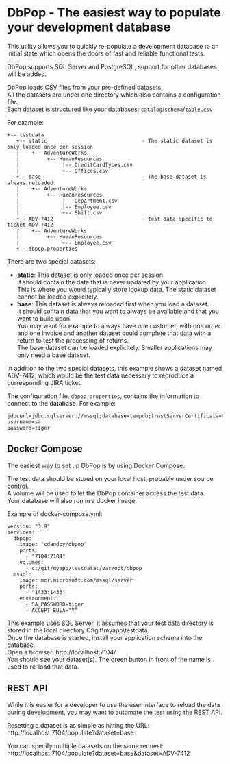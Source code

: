 
# DbPop - The easiest way to populate your development database

This utility allows you to quickly re-populate a development database to an initial state
which opens the doors of fast and reliable functional tests.

DbPop supports SQL Server and PostgreSQL, support for other databases will be added.

DbPop loads CSV files from your pre-defined datasets.<br/>
All the datasets are under one directory which also contains a configuration file.<br/>
Each dataset is structured like your databases: `catalog`/`schema`/`table.csv`

For example:

```
+-- testdata
   +-- static                               - The static dataset is only loaded once per session
   |    +-- AdventureWorks
   |         +-- HumanResources
   |              |-- CreditCardTypes.csv
   |              +-- Offices.csv
   +-- base                                 - The base dataset is always reloaded
   |    +-- AdventureWorks
   |         +-- HumanResources
   |              |-- Department.csv                           
   |              |-- Employee.csv                     
   |              +-- Shift.csv              
   +-- ADV-7412                             - test data specific to ticket ADV-7412           
   |    +-- AdventureWorks
   |         +-- HumanResources
   |              +-- Employee.csv
   +-- dbpop.properties
```

There are two special datasets:
* **static**: This dataset is only loaded once per session.<br/>
  It should contain the data that is never updated by your application.<br/>
  This is where you would typically store lookup data. The static dataset cannot be loaded explicitely.
* **base**: This dataset is always reloaded first when you load a dataset.<br/>
  It should contain data that you want to always be available and that you want to build upon.<br/>
  You may want for example to always have one customer, with one order and one invoice and another dataset could complete that data with a
  return to test the processing of returns.<br/>
  The base dataset can be loaded explicitely. Smaller applications may only need a base dataset. 

In addition to the two special datasets, this example shows a dataset named ADV-7412, which would be the test data necessary to 
reproduce a corresponding JIRA ticket. 

The configuration file, `dbpop.properties`, contains the information to connect to the database.
For example:
```properties
jdbcurl=jdbc:sqlserver://mssql;database=tempdb;trustServerCertificate=true
username=sa
password=tiger
```

[//]: # (TODO: We need to use environment variables for passwords, or at least describe how to use variables)

## Docker Compose
The easiest way to set up DbPop is by using Docker Compose.

The test data should be stored on your local host, probably under source control.<br/>
A volume will be used to let the DbPop container access  the test data.<br/>
Your database will also run in a docker image.

Example of docker-compose.yml:
```
version: "3.9"
services:
  dbpop:
    image: "cdandoy/dbpop"
    ports:
      - "7104:7104"
    volumes:
      - c:/git/myapp/testdata:/var/opt/dbpop
  mssql:
    image: mcr.microsoft.com/mssql/server
    ports:
      - "1433:1433"
    environment:
      - SA_PASSWORD=tiger
      - ACCEPT_EULA="Y"
```
 
This example uses SQL Server, it assumes that your test data directory is stored in the local directory C:\git\myapp\testdata.<br/>
Once the database is started, install your application schema into the database.<br/>
Open a browser: http://localhost:7104/ <br/>
You should see your dataset(s). The green button in front of the name is used to re-load that data.

## REST API
While it is easier for a developer to use the user interface to reload the data during development, you may want to
automate the test using the REST API.

Resetting a dataset is as simple as hitting the URL: http://localhost:7104/populate?dataset=base

You can specify multiple datasets on the same request: http://localhost:7104/populate?dataset=base&dataset=ADV-7412

